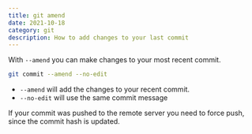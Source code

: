 ```yaml
---
title: git amend
date: 2021-10-18
category: git
description: How to add changes to your last commit
---
```


With `--amend` you can make changes to your most recent commit.

```sh
git commit --amend --no-edit
```

- `--amend` will add the changes to your recent commit.
- `--no-edit` will use the same commit message

If your commit was pushed to the remote server you need to force push, since the commit hash is updated.
